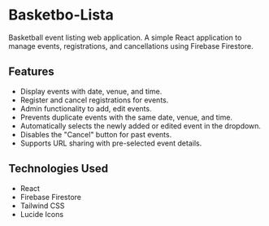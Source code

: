 # Basketbo-Lista

Basketball event listing web application. A simple React application to manage events, registrations, and cancellations using Firebase Firestore.

## Features

- Display events with date, venue, and time.
- Register and cancel registrations for events.
- Admin functionality to add, edit events.
- Prevents duplicate events with the same date, venue, and time.
- Automatically selects the newly added or edited event in the dropdown.
- Disables the "Cancel" button for past events.
- Supports URL sharing with pre-selected event details.

## Technologies Used

- React
- Firebase Firestore
- Tailwind CSS
- Lucide Icons
